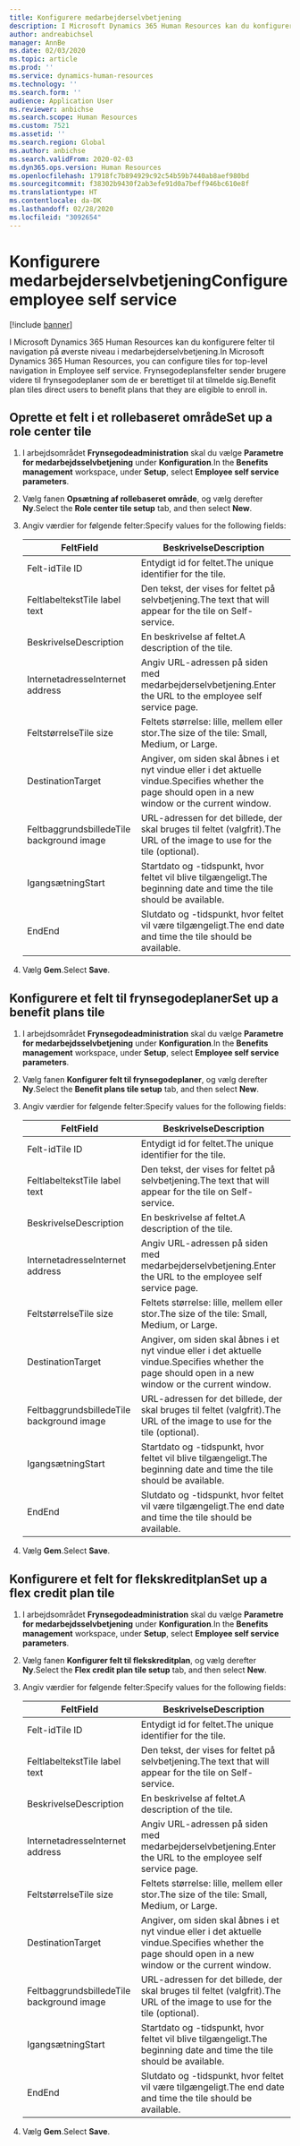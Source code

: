 ```yaml
---
title: Konfigurere medarbejderselvbetjening
description: I Microsoft Dynamics 365 Human Resources kan du konfigurere felter til navigation på øverste niveau i medarbejderselvbetjening.
author: andreabichsel
manager: AnnBe
ms.date: 02/03/2020
ms.topic: article
ms.prod: ''
ms.service: dynamics-human-resources
ms.technology: ''
ms.search.form: ''
audience: Application User
ms.reviewer: anbichse
ms.search.scope: Human Resources
ms.custom: 7521
ms.assetid: ''
ms.search.region: Global
ms.author: anbichse
ms.search.validFrom: 2020-02-03
ms.dyn365.ops.version: Human Resources
ms.openlocfilehash: 17918fc7b894929c92c54b59b7440ab8aef980bd
ms.sourcegitcommit: f38302b9430f2ab3efe91d0a7beff946bc610e8f
ms.translationtype: HT
ms.contentlocale: da-DK
ms.lasthandoff: 02/28/2020
ms.locfileid: "3092654"
---
```

# <a name="configure-employee-self-service"></a><span data-ttu-id="647be-103">Konfigurere medarbejderselvbetjening</span><span class="sxs-lookup"><span data-stu-id="647be-103">Configure employee self service</span></span>

[!include [banner](includes/preview-feature.md)]

<span data-ttu-id="647be-104">I Microsoft Dynamics 365 Human Resources kan du konfigurere felter til navigation på øverste niveau i medarbejderselvbetjening.</span><span class="sxs-lookup"><span data-stu-id="647be-104">In Microsoft Dynamics 365 Human Resources, you can configure tiles for top-level navigation in Employee self service.</span></span> <span data-ttu-id="647be-105">Frynsegodeplansfelter sender brugere videre til frynsegodeplaner som de er berettiget til at tilmelde sig.</span><span class="sxs-lookup"><span data-stu-id="647be-105">Benefit plan tiles direct users to benefit plans that they are eligible to enroll in.</span></span>

## <a name="set-up-a-role-center-tile"></a><span data-ttu-id="647be-106">Oprette et felt i et rollebaseret område</span><span class="sxs-lookup"><span data-stu-id="647be-106">Set up a role center tile</span></span>

1. <span data-ttu-id="647be-107">I arbejdsområdet **Frynsegodeadministration** skal du vælge **Parametre for medarbejdsselvbetjening** under **Konfiguration**.</span><span class="sxs-lookup"><span data-stu-id="647be-107">In the **Benefits management** workspace, under **Setup**, select **Employee self service parameters**.</span></span>

2. <span data-ttu-id="647be-108">Vælg fanen **Opsætning af rollebaseret område**, og vælg derefter **Ny**.</span><span class="sxs-lookup"><span data-stu-id="647be-108">Select the **Role center tile setup** tab, and then select **New**.</span></span>

3. <span data-ttu-id="647be-109">Angiv værdier for følgende felter:</span><span class="sxs-lookup"><span data-stu-id="647be-109">Specify values for the following fields:</span></span>

   | <span data-ttu-id="647be-110">Felt</span><span class="sxs-lookup"><span data-stu-id="647be-110">Field</span></span> | <span data-ttu-id="647be-111">Beskrivelse</span><span class="sxs-lookup"><span data-stu-id="647be-111">Description</span></span> |
   | --- | --- |
   | <span data-ttu-id="647be-112">Felt-id</span><span class="sxs-lookup"><span data-stu-id="647be-112">Tile ID</span></span> | <span data-ttu-id="647be-113">Entydigt id for feltet.</span><span class="sxs-lookup"><span data-stu-id="647be-113">The unique identifier for the tile.</span></span> |
   | <span data-ttu-id="647be-114">Feltlabeltekst</span><span class="sxs-lookup"><span data-stu-id="647be-114">Tile label text</span></span> | <span data-ttu-id="647be-115">Den tekst, der vises for feltet på selvbetjening.</span><span class="sxs-lookup"><span data-stu-id="647be-115">The text that will appear for the tile on Self-service.</span></span> |
   | <span data-ttu-id="647be-116">Beskrivelse</span><span class="sxs-lookup"><span data-stu-id="647be-116">Description</span></span> | <span data-ttu-id="647be-117">En beskrivelse af feltet.</span><span class="sxs-lookup"><span data-stu-id="647be-117">A description of the tile.</span></span> |
   | <span data-ttu-id="647be-118">Internetadresse</span><span class="sxs-lookup"><span data-stu-id="647be-118">Internet address</span></span> | <span data-ttu-id="647be-119">Angiv URL-adressen på siden med medarbejderselvbetjening.</span><span class="sxs-lookup"><span data-stu-id="647be-119">Enter the URL to the employee self service page.</span></span> |
   | <span data-ttu-id="647be-120">Feltstørrelse</span><span class="sxs-lookup"><span data-stu-id="647be-120">Tile size</span></span> | <span data-ttu-id="647be-121">Feltets størrelse: lille, mellem eller stor.</span><span class="sxs-lookup"><span data-stu-id="647be-121">The size of the tile: Small, Medium, or Large.</span></span> |
   | <span data-ttu-id="647be-122">Destination</span><span class="sxs-lookup"><span data-stu-id="647be-122">Target</span></span> | <span data-ttu-id="647be-123">Angiver, om siden skal åbnes i et nyt vindue eller i det aktuelle vindue.</span><span class="sxs-lookup"><span data-stu-id="647be-123">Specifies whether the page should open in a new window or the current window.</span></span> |
   | <span data-ttu-id="647be-124">Feltbaggrundsbillede</span><span class="sxs-lookup"><span data-stu-id="647be-124">Tile background image</span></span> | <span data-ttu-id="647be-125">URL-adressen for det billede, der skal bruges til feltet (valgfrit).</span><span class="sxs-lookup"><span data-stu-id="647be-125">The URL of the image to use for the tile (optional).</span></span> |
   | <span data-ttu-id="647be-126">Igangsætning</span><span class="sxs-lookup"><span data-stu-id="647be-126">Start</span></span> | <span data-ttu-id="647be-127">Startdato og -tidspunkt, hvor feltet vil blive tilgængeligt.</span><span class="sxs-lookup"><span data-stu-id="647be-127">The beginning date and time the tile should be available.</span></span> |
   | <span data-ttu-id="647be-128">End</span><span class="sxs-lookup"><span data-stu-id="647be-128">End</span></span> | <span data-ttu-id="647be-129">Slutdato og -tidspunkt, hvor feltet vil være tilgængeligt.</span><span class="sxs-lookup"><span data-stu-id="647be-129">The end date and time the tile should be available.</span></span> |

4. <span data-ttu-id="647be-130">Vælg **Gem**.</span><span class="sxs-lookup"><span data-stu-id="647be-130">Select **Save**.</span></span>

## <a name="set-up-a-benefit-plans-tile"></a><span data-ttu-id="647be-131">Konfigurere et felt til frynsegodeplaner</span><span class="sxs-lookup"><span data-stu-id="647be-131">Set up a benefit plans tile</span></span>

1. <span data-ttu-id="647be-132">I arbejdsområdet **Frynsegodeadministration** skal du vælge **Parametre for medarbejdsselvbetjening** under **Konfiguration**.</span><span class="sxs-lookup"><span data-stu-id="647be-132">In the **Benefits management** workspace, under **Setup**, select **Employee self service parameters**.</span></span>

2. <span data-ttu-id="647be-133">Vælg fanen **Konfigurer felt til frynsegodeplaner**, og vælg derefter **Ny**.</span><span class="sxs-lookup"><span data-stu-id="647be-133">Select the **Benefit plans tile setup** tab, and then select **New**.</span></span>

3. <span data-ttu-id="647be-134">Angiv værdier for følgende felter:</span><span class="sxs-lookup"><span data-stu-id="647be-134">Specify values for the following fields:</span></span>

   | <span data-ttu-id="647be-135">Felt</span><span class="sxs-lookup"><span data-stu-id="647be-135">Field</span></span> | <span data-ttu-id="647be-136">Beskrivelse</span><span class="sxs-lookup"><span data-stu-id="647be-136">Description</span></span> |
   | --- | --- |
   | <span data-ttu-id="647be-137">Felt-id</span><span class="sxs-lookup"><span data-stu-id="647be-137">Tile ID</span></span> | <span data-ttu-id="647be-138">Entydigt id for feltet.</span><span class="sxs-lookup"><span data-stu-id="647be-138">The unique identifier for the tile.</span></span> |
   | <span data-ttu-id="647be-139">Feltlabeltekst</span><span class="sxs-lookup"><span data-stu-id="647be-139">Tile label text</span></span> | <span data-ttu-id="647be-140">Den tekst, der vises for feltet på selvbetjening.</span><span class="sxs-lookup"><span data-stu-id="647be-140">The text that will appear for the tile on Self-service.</span></span> |
   | <span data-ttu-id="647be-141">Beskrivelse</span><span class="sxs-lookup"><span data-stu-id="647be-141">Description</span></span> | <span data-ttu-id="647be-142">En beskrivelse af feltet.</span><span class="sxs-lookup"><span data-stu-id="647be-142">A description of the tile.</span></span> |
   | <span data-ttu-id="647be-143">Internetadresse</span><span class="sxs-lookup"><span data-stu-id="647be-143">Internet address</span></span> | <span data-ttu-id="647be-144">Angiv URL-adressen på siden med medarbejderselvbetjening.</span><span class="sxs-lookup"><span data-stu-id="647be-144">Enter the URL to the employee self service page.</span></span> |
   | <span data-ttu-id="647be-145">Feltstørrelse</span><span class="sxs-lookup"><span data-stu-id="647be-145">Tile size</span></span> | <span data-ttu-id="647be-146">Feltets størrelse: lille, mellem eller stor.</span><span class="sxs-lookup"><span data-stu-id="647be-146">The size of the tile: Small, Medium, or Large.</span></span> |
   | <span data-ttu-id="647be-147">Destination</span><span class="sxs-lookup"><span data-stu-id="647be-147">Target</span></span> | <span data-ttu-id="647be-148">Angiver, om siden skal åbnes i et nyt vindue eller i det aktuelle vindue.</span><span class="sxs-lookup"><span data-stu-id="647be-148">Specifies whether the page should open in a new window or the current window.</span></span> |
   | <span data-ttu-id="647be-149">Feltbaggrundsbillede</span><span class="sxs-lookup"><span data-stu-id="647be-149">Tile background image</span></span> | <span data-ttu-id="647be-150">URL-adressen for det billede, der skal bruges til feltet (valgfrit).</span><span class="sxs-lookup"><span data-stu-id="647be-150">The URL of the image to use for the tile (optional).</span></span> |
   | <span data-ttu-id="647be-151">Igangsætning</span><span class="sxs-lookup"><span data-stu-id="647be-151">Start</span></span> | <span data-ttu-id="647be-152">Startdato og -tidspunkt, hvor feltet vil blive tilgængeligt.</span><span class="sxs-lookup"><span data-stu-id="647be-152">The beginning date and time the tile should be available.</span></span> |
   | <span data-ttu-id="647be-153">End</span><span class="sxs-lookup"><span data-stu-id="647be-153">End</span></span> | <span data-ttu-id="647be-154">Slutdato og -tidspunkt, hvor feltet vil være tilgængeligt.</span><span class="sxs-lookup"><span data-stu-id="647be-154">The end date and time the tile should be available.</span></span> |

4. <span data-ttu-id="647be-155">Vælg **Gem**.</span><span class="sxs-lookup"><span data-stu-id="647be-155">Select **Save**.</span></span>

## <a name="set-up-a-flex-credit-plan-tile"></a><span data-ttu-id="647be-156">Konfigurere et felt for flekskreditplan</span><span class="sxs-lookup"><span data-stu-id="647be-156">Set up a flex credit plan tile</span></span>

1. <span data-ttu-id="647be-157">I arbejdsområdet **Frynsegodeadministration** skal du vælge **Parametre for medarbejdsselvbetjening** under **Konfiguration**.</span><span class="sxs-lookup"><span data-stu-id="647be-157">In the **Benefits management** workspace, under **Setup**, select **Employee self service parameters**.</span></span>

2. <span data-ttu-id="647be-158">Vælg fanen **Konfigurer felt til flekskreditplan**, og vælg derefter **Ny**.</span><span class="sxs-lookup"><span data-stu-id="647be-158">Select the **Flex credit plan tile setup** tab, and then select **New**.</span></span>

3. <span data-ttu-id="647be-159">Angiv værdier for følgende felter:</span><span class="sxs-lookup"><span data-stu-id="647be-159">Specify values for the following fields:</span></span>

   | <span data-ttu-id="647be-160">Felt</span><span class="sxs-lookup"><span data-stu-id="647be-160">Field</span></span> | <span data-ttu-id="647be-161">Beskrivelse</span><span class="sxs-lookup"><span data-stu-id="647be-161">Description</span></span> |
   | --- | --- |
   | <span data-ttu-id="647be-162">Felt-id</span><span class="sxs-lookup"><span data-stu-id="647be-162">Tile ID</span></span> | <span data-ttu-id="647be-163">Entydigt id for feltet.</span><span class="sxs-lookup"><span data-stu-id="647be-163">The unique identifier for the tile.</span></span> |
   | <span data-ttu-id="647be-164">Feltlabeltekst</span><span class="sxs-lookup"><span data-stu-id="647be-164">Tile label text</span></span> | <span data-ttu-id="647be-165">Den tekst, der vises for feltet på selvbetjening.</span><span class="sxs-lookup"><span data-stu-id="647be-165">The text that will appear for the tile on Self-service.</span></span> |
   | <span data-ttu-id="647be-166">Beskrivelse</span><span class="sxs-lookup"><span data-stu-id="647be-166">Description</span></span> | <span data-ttu-id="647be-167">En beskrivelse af feltet.</span><span class="sxs-lookup"><span data-stu-id="647be-167">A description of the tile.</span></span> |
   | <span data-ttu-id="647be-168">Internetadresse</span><span class="sxs-lookup"><span data-stu-id="647be-168">Internet address</span></span> | <span data-ttu-id="647be-169">Angiv URL-adressen på siden med medarbejderselvbetjening.</span><span class="sxs-lookup"><span data-stu-id="647be-169">Enter the URL to the employee self service page.</span></span> |
   | <span data-ttu-id="647be-170">Feltstørrelse</span><span class="sxs-lookup"><span data-stu-id="647be-170">Tile size</span></span> | <span data-ttu-id="647be-171">Feltets størrelse: lille, mellem eller stor.</span><span class="sxs-lookup"><span data-stu-id="647be-171">The size of the tile: Small, Medium, or Large.</span></span> |
   | <span data-ttu-id="647be-172">Destination</span><span class="sxs-lookup"><span data-stu-id="647be-172">Target</span></span> | <span data-ttu-id="647be-173">Angiver, om siden skal åbnes i et nyt vindue eller i det aktuelle vindue.</span><span class="sxs-lookup"><span data-stu-id="647be-173">Specifies whether the page should open in a new window or the current window.</span></span> |
   | <span data-ttu-id="647be-174">Feltbaggrundsbillede</span><span class="sxs-lookup"><span data-stu-id="647be-174">Tile background image</span></span> | <span data-ttu-id="647be-175">URL-adressen for det billede, der skal bruges til feltet (valgfrit).</span><span class="sxs-lookup"><span data-stu-id="647be-175">The URL of the image to use for the tile (optional).</span></span> |
   | <span data-ttu-id="647be-176">Igangsætning</span><span class="sxs-lookup"><span data-stu-id="647be-176">Start</span></span> | <span data-ttu-id="647be-177">Startdato og -tidspunkt, hvor feltet vil blive tilgængeligt.</span><span class="sxs-lookup"><span data-stu-id="647be-177">The beginning date and time the tile should be available.</span></span> |
   | <span data-ttu-id="647be-178">End</span><span class="sxs-lookup"><span data-stu-id="647be-178">End</span></span> | <span data-ttu-id="647be-179">Slutdato og -tidspunkt, hvor feltet vil være tilgængeligt.</span><span class="sxs-lookup"><span data-stu-id="647be-179">The end date and time the tile should be available.</span></span> |

4. <span data-ttu-id="647be-180">Vælg **Gem**.</span><span class="sxs-lookup"><span data-stu-id="647be-180">Select **Save**.</span></span>
